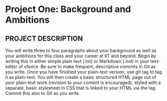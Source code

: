 # Project One: Background and Ambitions
## PROJECT DESCRIPTION
You will write three to four paragraphs about your background as well as your ambitions for this class and your career at IIT and beyond. Begin by writing this in either simple plain text (.txt) or Markdown (.md) in your text-editor of choice. Be sure to make frequent, descriptive commits in Git as you write.
Once you have finished your plain-text version, use git tag to tag it as plain-text. You will then create a basic structured HTML page out of your plain-text work (revision to your content is encouraged), styled with a separate, basic stylesheet in CSS that is linked to your HTML via the <link> tag. Commit this also to Git as you write.
